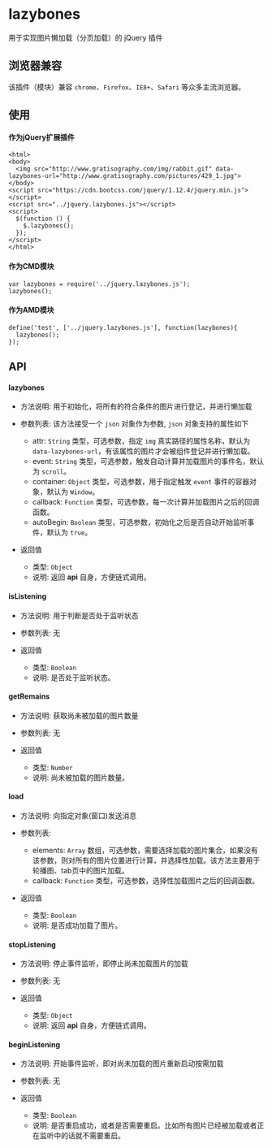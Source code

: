 # lazybones
用于实现图片懒加载（分页加载）的 jQuery 插件

## 浏览器兼容

该插件（模块）兼容 `chrome`、`Firefox`、`IE8+`、`Safari` 等众多主流浏览器。

## 使用

#### 作为jQuery扩展插件
    <html>
    <body>
      <img src="http://www.gratisography.com/img/rabbit.gif" data-lazybones-url="http://www.gratisography.com/pictures/429_1.jpg">
    </body>
    <script src="https://cdn.bootcss.com/jquery/1.12.4/jquery.min.js"></script>
    <script src="../jquery.lazybones.js"></script>
    <script>
      $(function () {
        $.lazybones();
      });
    </script>
    </html>


#### 作为CMD模块
    var lazybones = require('../jquery.lazybones.js');
    lazybones();

#### 作为AMD模块
    define('test', ['../jquery.lazybones.js'], function(lazybones){
      lazybones();
    });


## API

#### lazybones
+ 方法说明: 用于初始化，将所有的符合条件的图片进行登记，并进行懒加载

+ 参数列表: 该方法接受一个 `json` 对象作为参数, `json` 对象支持的属性如下
    * attr:      `String` 类型，可选参数，指定 `img` 真实路径的属性名称，默认为`data-lazybones-url`，有该属性的图片才会被组件登记并进行懒加载。
    * event:     `String` 类型，可选参数，触发自动计算并加载图片的事件名，默认为 `scroll`。
    * container: `Object` 类型，可选参数，用于指定触发 `event` 事件的容器对象，默认为 `Window`。
    * callback:  `Function` 类型，可选参数，每一次计算并加载图片之后的回调函数。
    * autoBegin:  `Boolean` 类型，可选参数，初始化之后是否自动开始监听事件，默认为 `true`。

+ 返回值
    * 类型: `Object`
    * 说明: 返回 **api** 自身，方便链式调用。

#### isListening
+ 方法说明: 用于判断是否处于监听状态

+ 参数列表: 无

+ 返回值
    * 类型: `Boolean`
    * 说明: 是否处于监听状态。
    
#### getRemains
+ 方法说明: 获取尚未被加载的图片数量

+ 参数列表: 无

+ 返回值
    * 类型: `Number`
    * 说明: 尚未被加载的图片数量。

#### load
+ 方法说明: 向指定对象(窗口)发送消息

+ 参数列表:
    * elements: `Array` 数组，可选参数，需要选择加载的图片集合，如果没有该参数，则对所有的图片位置进行计算，并选择性加载。该方法主要用于轮播图、tab页中的图片加载。
    * callback: `Function` 类型，可选参数，选择性加载图片之后的回调函数。

+ 返回值
    * 类型: `Boolean`
    * 说明: 是否成功加载了图片。

#### stopListening
+ 方法说明: 停止事件监听，即停止尚未加载图片的加载

+ 参数列表: 无

+ 返回值
    * 类型: `Object`
    * 说明: 返回 **api** 自身，方便链式调用。

#### beginListening
+ 方法说明: 开始事件监听，即对尚未加载的图片重新启动按需加载

+ 参数列表: 无

+ 返回值
    * 类型: `Boolean`
    * 说明: 是否重启成功，或者是否需要重启。比如所有图片已经被加载或者正在监听中的话就不需要重启。